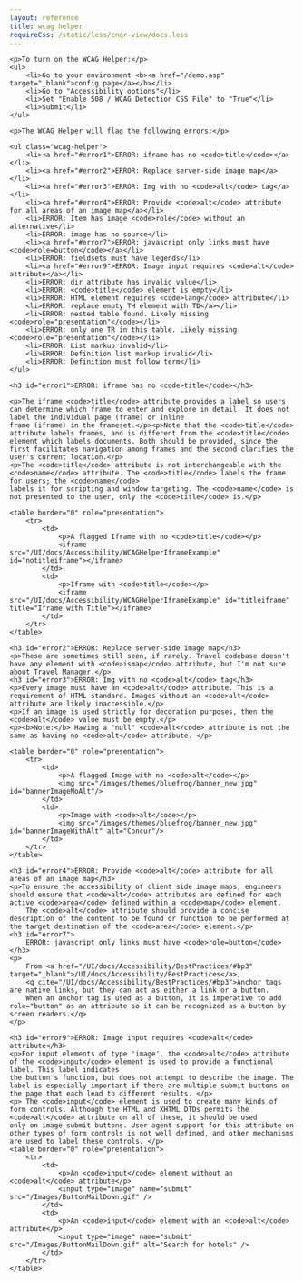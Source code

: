 ```yaml
---
layout: reference
title: wcag helper
requireCss: /static/less/cnqr-view/docs.less
---
```


	<p>To turn on the WCAG Helper:</p>
	<ul>
		<li>Go to your environment <b><a href="/demo.asp" target="_blank">config page</a></b></li>
		<li>Go to "Accessibility options"</li>
		<li>Set "Enable 508 / WCAG Detection CSS File" to "True"</li>
		<li>Submit</li>
	</ul> 

	<p>The WCAG Helper will flag the following errors:</p>

	<ul class="wcag-helper">
		<li><a href="#error1">ERROR: iframe has no <code>title</code></a></li>
		<li><a href="#error2">ERROR: Replace server-side image map</a></li>
		<li><a href="#error3">ERROR: Img with no <code>alt</code> tag</a></li>
		<li><a href="#error4">ERROR: Provide <code>alt</code> attribute for all areas of an image map</a></li>
		<li>ERROR: Item has image <code>role</code> without an alternative</li>
		<li>ERROR: image has no source</li>
		<li><a href="#error7">ERROR: javascript only links must have <code>role=button</code></a></li>
		<li>ERROR: fieldsets must have legends</li>
		<li><a href="#error9">ERROR: Image input requires <code>alt</code> attribute</a></li>
		<li>ERROR: dir attribute has invalid value</li>
		<li>ERROR: <code>title</code> element is empty</li>
		<li>ERROR: HTML element requires <code>lang</code> attribute</li>
		<li>ERROR: replace empty TH element with TD</a></li>
		<li>ERROR: nested table found. Likely missing <code>role="presentation"</code></li>
		<li>ERROR: only one TR in this table. Likely missing <code>role="presentation"</code></li>
		<li>ERROR: List markup invalid</li>
		<li>ERROR: Definition list markup invalid</li>
		<li>ERROR: Definition must follow term</li>
	</ul>

	<h3 id="error1">ERROR: iframe has no <code>title</code></h3>

	<p>The iframe <code>title</code> attribute provides a label so users can determine which frame to enter and explore in detail. It does not label the individual page (frame) or inline
	frame (iframe) in the frameset.</p><p>Note that the <code>title</code> attribute labels frames, and is different from the <code>title</code> element which labels documents. Both should be provided, since the
	first facilitates navigation among frames and the second clarifies the user's current location.</p>
	<p>The <code>title</code> attribute is not interchangeable with the <code>name</code> attribute. The <code>title</code> labels the frame for users; the <code>name</code>
	labels it for scripting and window targeting. The <code>name</code> is not presented to the user, only the <code>title</code> is.</p>

	<table border="0" role="presentation">
		<tr>
			<td>
				<p>A flagged Iframe with no <code>title</code></p>
				<iframe src="/UI/docs/Accessibility/WCAGHelperIframeExample" id="notitleiframe"></iframe>
			</td>
			<td>
				<p>Iframe with <code>title</code></p>
				<iframe src="/UI/docs/Accessibility/WCAGHelperIframeExample" id="titleiframe" title="Iframe with Title"></iframe>
			</td>
		</tr>
	</table>

	<h3 id="error2">ERROR: Replace server-side image map</h3>
	<p>These are sometimes still seen, if rarely. Travel codebase doesn't have any element with <code>ismap</code> attribute, but I'm not sure about Travel Manager.</p>
	<h3 id="error3">ERROR: Img with no <code>alt</code> tag</h3>
	<p>Every image must have an <code>alt</code> attribute. This is a requirement of HTML standard. Images without an <code>alt</code> attribute are likely inaccessible.</p>
	<p>If an image is used strictly for decoration purposes, then the <code>alt</code> value must be empty.</p>
	<p><b>Note:</b> Having a "null" <code>alt</code> attribute is not the same as having no <code>alt</code> attribute. </p>

	<table border="0" role="presentation">
		<tr>
			<td>
				<p>A flagged Image with no <code>alt</code></p>
				<img src="/images/themes/bluefrog/banner_new.jpg" id="bannerImageNoAlt"/>
			</td>
			<td>
				<p>Image with <code>alt</code></p>
				<img src="/images/themes/bluefrog/banner_new.jpg" id="bannerImageWithAlt" alt="Concur"/>
			</td>
		</tr>
	</table>

	<h3 id="error4">ERROR: Provide <code>alt</code> attribute for all areas of an image map</h3>
	<p>To ensure the accessibility of client side image maps, engineers should ensure that <code>alt</code> attributes are defined for each active <code>area</code> defined within a <code>map</code> element.  
		The <code>alt</code> attribute should provide a concise description of the content to be found or function to be performed at the target destination of the <code>area</code> element.</p>
	<h3 id="error7">
		ERROR: javascript only links must have <code>role=button</code>
	</h3>
	<p>
		From <a href="/UI/docs/Accessibility/BestPractices/#bp3" target="_blank">/UI/docs/Accessibility/BestPractices</a>,
		<q cite="/UI/docs/Accessibility/BestPractices/#bp3">Anchor tags are native links, but they can act as either a link or a button.
		When an anchor tag is used as a button, it is imperative to add role="button" as an attribute so it can be recognized as a button by screen readers.</q>
	</p>

	<h3 id="error9">ERROR: Image input requires <code>alt</code> attribute</h3>
	<p>For input elements of type 'image', the <code>alt</code> attribute of the <code>input</code> element is used to provide a functional label. This label indicates
    the button's function, but does not attempt to describe the image. The label is especially important if there are multiple submit buttons on the page that each lead to different results. </p>
	<p> The <code>input</code> element is used to create many kinds of form controls. Although the HTML and XHTML DTDs permits the <code>alt</code> attribute on all of these, it should be used
    only on image submit buttons. User agent support for this attribute on other types of form controls is not well defined, and other mechanisms are used to label these controls. </p>
	<table border="0" role="presentation">
		<tr>
			<td>
				<p>An <code>input</code> element without an <code>alt</code> attribute</p>
				<input type="image" name="submit" src="/Images/ButtonMailDown.gif" />
			</td>
			<td>
				<p>An <code>input</code> element with an <code>alt</code> attribute</p>
				<input type="image" name="submit" src="/Images/ButtonMailDown.gif" alt="Search for hotels" />
			</td>
		</tr>
	</table>
